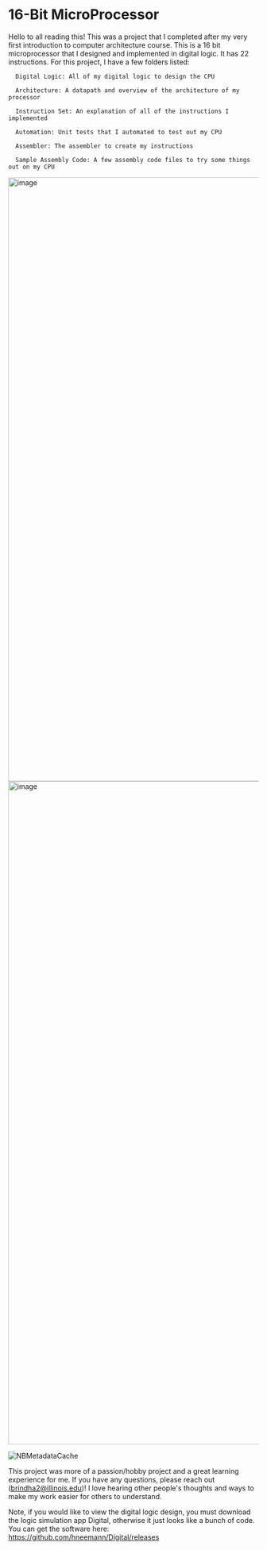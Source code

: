 # 16-Bit MicroProcessor

Hello to all reading this! This was a project that I completed after my very first introduction to computer architecture course. This is a 16 bit microprocessor that I designed and implemented in digital logic. It has 22 instructions. For this project, I have a few folders listed:



      Digital Logic: All of my digital logic to design the CPU
      
      Architecture: A datapath and overview of the architecture of my processor
      
      Instruction Set: An explanation of all of the instructions I implemented
      
      Automation: Unit tests that I automated to test out my CPU
      
      Assembler: The assembler to create my instructions
      
      Sample Assembly Code: A few assembly code files to try some things out on my CPU

  

<img width="1216" alt="image" src="https://github.com/user-attachments/assets/1e51ebb9-3156-4129-acae-eed33a379e2d" />

<img width="1336" alt="image" src="https://github.com/user-attachments/assets/25ee6cfb-f78c-4cfa-a54f-f80ba41a9380" />

![NBMetadataCache](https://github.com/user-attachments/assets/9a94d26c-83a5-4496-b525-ea5898acdb60)



This project was more of a passion/hobby project and a great learning experience for me. If you have any questions, please reach out (brindha2@illinois.edu)! I love hearing other people's thoughts and ways to make my work easier for others to understand. 


Note, if you would like to view the digital logic design, you must download the logic simulation app Digital, otherwise it just looks like a bunch of code. You can get the software here: https://github.com/hneemann/Digital/releases




